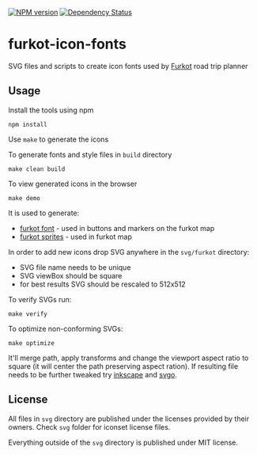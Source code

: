 [![NPM version][npm-image]][npm-url]
[![Dependency Status][deps-image]][deps-url]

# furkot-icon-fonts

SVG files and scripts to create icon fonts used by [Furkot] road trip planner

## Usage

Install the tools using npm

    npm install

Use `make` to generate the icons

To generate fonts and style files in `build` directory

    make clean build

To view generated icons in the browser

    make demo

It is used to generate:

- [furkot font] - used in buttons and markers on the furkot map
- [furkot sprites] - used in furkot map

In order to add new icons drop SVG anywhere in the `svg/furkot` directory:
- SVG file name needs to be unique
- SVG viewBox should be square
- for best results SVG should be rescaled to 512x512

To verify SVGs run:

    make verify

To optimize non-conforming SVGs:

    make optimize

It'll merge path, apply transforms and change the viewport aspect ratio to square (it will center the path preserving aspect ration). If resulting file needs to be further tweaked try [inkscape] and [svgo].

## License

All files in `svg` directory are published under the licenses provided by their owners. Check `svg` folder for iconset license files.

Everything outside of the `svg` directory is published under MIT license.

[Furkot]:https://trips.furkot.com
[furkot font]:https://furkot.github.io/icon-fonts/build/furkot.html
[furkot sprites]:https://furkot.github.io/icon-fonts/build/sprite-streets.html
[inkscape]: https://inkscape.org
[svgo]: https://github.com/svg/svgo

[npm-image]: https://img.shields.io/npm/v/furkot-icon-fonts.svg
[npm-url]: https://npmjs.org/package/furkot-icon-fonts

[deps-image]: https://img.shields.io/librariesio/release/npm/furkot-icon-fonts
[deps-url]: https://libraries.io/npm/furkot-icon-fonts
